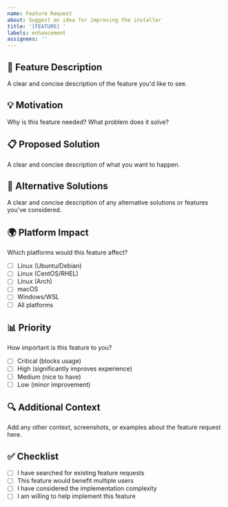 ```yaml
---
name: Feature Request
about: Suggest an idea for improving the installer
title: '[FEATURE] '
labels: enhancement
assignees: ''
---
```


## 🚀 Feature Description
A clear and concise description of the feature you'd like to see.

## 💡 Motivation
Why is this feature needed? What problem does it solve?

## 📋 Proposed Solution
A clear and concise description of what you want to happen.

## 🔄 Alternative Solutions
A clear and concise description of any alternative solutions or features you've considered.

## 🌍 Platform Impact
Which platforms would this feature affect?
- [ ] Linux (Ubuntu/Debian)
- [ ] Linux (CentOS/RHEL)
- [ ] Linux (Arch)
- [ ] macOS
- [ ] Windows/WSL
- [ ] All platforms

## 📊 Priority
How important is this feature to you?
- [ ] Critical (blocks usage)
- [ ] High (significantly improves experience)
- [ ] Medium (nice to have)
- [ ] Low (minor improvement)

## 🔍 Additional Context
Add any other context, screenshots, or examples about the feature request here.

## ✅ Checklist
- [ ] I have searched for existing feature requests
- [ ] This feature would benefit multiple users
- [ ] I have considered the implementation complexity
- [ ] I am willing to help implement this feature 